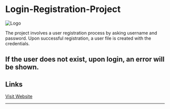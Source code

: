 # Login-Registration-Project
![Logo](https://hackr.io/blog/media/login-and-registration-system.png)

The project involves a user registration process by asking username and password. 
Upon successful registration, a user file is created with the credentials. 

If the user does not exist, upon login, an error will be shown.
---

## Links
[Visit Website](https://hackr.io/blog/cpp-projects)
***
